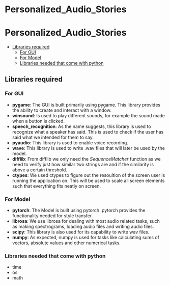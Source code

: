 # Personalized_Audio_Stories

# Personalized_Audio_Stories

* [Libraries required](##Libraries-Required)
    * [For GUI](###For-GUI)
    * [For Model ](###For-Model)
    * [Libraries needed that come with python](###Libraries-needed-that-come-with-python)

## Libraries required

### For GUI

- **pygame**: The GUI is built primarily using pygame. This library provides the ability to create and interact with a window. 
- **winsound**: Is used to play different sounds, for example the sound made when a button is clicked. 
- **speech_recognition**: As the name suggests, this library is used to recognize what a speaker has said. This is used to check if the user has said what we intended for them to say.
- **pyaudio**: This library is used to enable voice recording. 
- **wave**: This library is used to write .wav files that will later be used by the model. 
- **difflib**: From difflib we only need the *SequenceMatcher* function as we need to verify just how similar two strings are and if the similarity is above a certain threshold. 
- **ctypes**: We used ctypes to figure out the resoultion of the screen user is running the application on. This will be used to scale all screen elements such that everything fits neatly on screen. 

### For Model 

- **pytorch**: The Model is built using pytorch. pytorch provides the functionality needed for style transfer. 
- **librosa**: We use librosa for dealing with most audio related tasks, such as making spectrograms, loading audio files and writing audio files.
- **scipy**: This library is also used for its capability to write wav files. 
- **numpy**: As expected, numpy is used for tasks like calculating sums of vectors, absolute values and other numerical tasks. 

### Libraries needed that come with python

- time
- os
- math 
